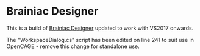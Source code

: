 # Brainiac Designer

This is a build of [Brainiac Designer](https://archive.codeplex.com/?p=brainiac) updated to work with VS2017 onwards.

The "WorkspaceDialog.cs" script has been edited on line 241 to suit use in OpenCAGE - remove this change for standalone use.